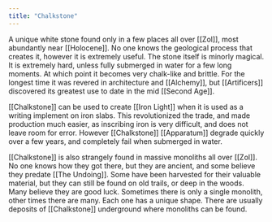 ```yaml
---
title: "Chalkstone"
---
```

A unique white stone found only in a few places all over [[Zol]], most abundantly near [[Holocene]]. No one knows the geological process that creates it, however it is extremely useful. The stone itself is minorly magical. It is extremely hard, unless fully submerged in water for a few long moments. At which point it becomes very chalk-like and brittle. For the longest time it was revered in architecture and [[Alchemy]], but [[Artificers]] discovered its greatest use to date in the mid [[Second Age]].

[[Chalkstone]] can be used to create [[Iron Light]] when it is used as a writing implement on iron slabs. This revolutionized the trade, and made production much easier, as inscribing iron is very difficult, and does not leave room for error. However [[Chalkstone]] [[Apparatum]] degrade quickly over a few years, and completely fail when submerged in water.

[[Chalkstone]] is also strangely found in massive monoliths all over [[Zol]]. No one knows how they got there, but they are ancient, and some believe they predate [[The Undoing]]. Some have been harvested for their valuable material, but they can still be found on old trails, or deep in the woods. Many believe they are good luck. Sometimes there is only a single monolith, other times there are many. Each one has a unique shape. There are usually deposits of [[Chalkstone]] underground where monoliths can be found.